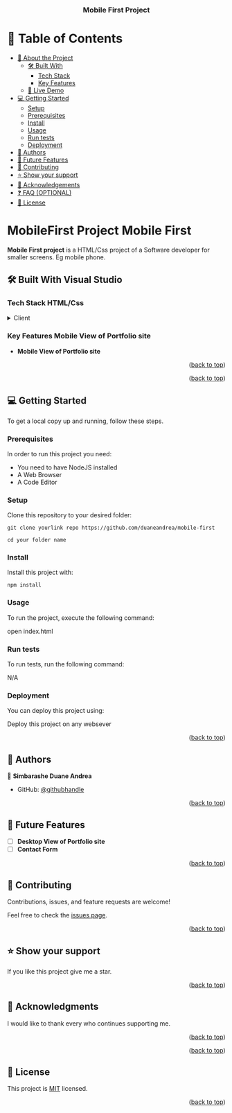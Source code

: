 <a name="readme-top"></a>

<div align="center">

  <br/>

  <h3><b>Mobile First Project</b></h3>

</div>

# 📗 Table of Contents

- [📖 About the Project](#about-project)
  - [🛠 Built With](#built-with)
    - [Tech Stack](#tech-stack)
    - [Key Features](#key-features)
  - [🚀 Live Demo](#live-demo)
- [💻 Getting Started](#getting-started)
  - [Setup](#setup)
  - [Prerequisites](#prerequisites)
  - [Install](#install)
  - [Usage](#usage)
  - [Run tests](#run-tests)
  - [Deployment](#deployment)
- [👥 Authors](#authors)
- [🔭 Future Features](#future-features)
- [🤝 Contributing](#contributing)
- [⭐️ Show your support](#support)
- [🙏 Acknowledgements](#acknowledgements)
- [❓ FAQ (OPTIONAL)](#faq)
- [📝 License](#license)

# MobileFirst Project <a name="about-project">Mobile First</a>

**Mobile First project** is a HTML/Css project of a Software developer for smaller screens. Eg mobile phone.

## 🛠 Built With <a name="built-with">Visual Studio</a>

### Tech Stack <a name="tech-stack">HTML/Css</a>

<details>
  <summary>Client</summary>
  <ul>
    <li><a href="https://developer.mozilla.org/en-US/docs/Web/HTML">HTML</a></li>
    <li><a href="https://developer.mozilla.org/en-US/docs/Web/CSS">CSS</a></li>
  </ul>
</details>


### Key Features <a name="key-features">Mobile View of Portfolio site</a>

- **Mobile View of Portfolio site**

<p align="right">(<a href="#readme-top">back to top</a>)</p>

<p align="right">(<a href="#readme-top">back to top</a>)</p>

## 💻 Getting Started <a name="getting-started"></a>

To get a local copy up and running, follow these steps.

### Prerequisites

In order to run this project you need:

- You need to have NodeJS installed
- A Web Browser
- A Code Editor

### Setup

Clone this repository to your desired folder:

```
git clone yourlink repo https://github.com/duaneandrea/mobile-first

cd your folder name
```

### Install

Install this project with:

```
npm install
```

### Usage

To run the project, execute the following command:

open index.html

### Run tests

To run tests, run the following command:

N/A

### Deployment

You can deploy this project using:

Deploy this project on any websever

<p align="right">(<a href="#readme-top">back to top</a>)</p>

## 👥 Authors <a name="authors"></a>

👤 **Simbarashe Duane Andrea**

- GitHub: [@githubhandle](https://github.com/duaneandrea)

<p align="right">(<a href="#readme-top">back to top</a>)</p>

## 🔭 Future Features <a name="future-features"></a>

- [ ] **Desktop View of Portfolio site**
- [ ] **Contact Form**

<p align="right">(<a href="#readme-top">back to top</a>)</p>

## 🤝 Contributing <a name="contributing"></a>

Contributions, issues, and feature requests are welcome!

Feel free to check the [issues page](../../issues/).

<p align="right">(<a href="#readme-top">back to top</a>)</p>

## ⭐️ Show your support <a name="support"></a>

If you like this project give me a star.

<p align="right">(<a href="#readme-top">back to top</a>)</p>

## 🙏 Acknowledgments <a name="acknowledgements"></a>

I would like to thank every who continues supporting me.

<p align="right">(<a href="#readme-top">back to top</a>)</p>

<p align="right">(<a href="#readme-top">back to top</a>)</p>

## 📝 License <a name="license"></a>

This project is [MIT](./MIT.md) licensed.

<p align="right">(<a href="#readme-top">back to top</a>)</p>
